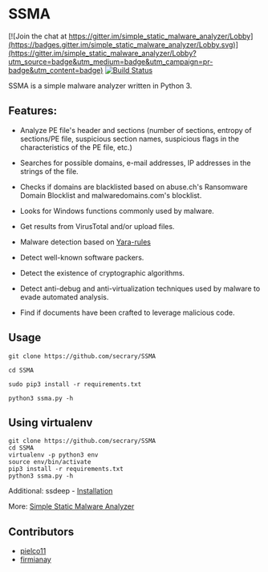 # SSMA

[![Join the chat at https://gitter.im/simple_static_malware_analyzer/Lobby](https://badges.gitter.im/simple_static_malware_analyzer/Lobby.svg)](https://gitter.im/simple_static_malware_analyzer/Lobby?utm_source=badge&utm_medium=badge&utm_campaign=pr-badge&utm_content=badge)   [![Build Status](https://travis-ci.org/secrary/SSMA.svg?branch=master)](https://travis-ci.org/secrary/SSMA)

SSMA is a simple malware analyzer written in Python 3. 
## Features:
* Analyze PE file's header and sections (number of sections, entropy of sections/PE file, suspicious section names, suspicious flags in the characteristics of the PE file, etc.)

* Searches for possible domains, e-mail addresses, IP addresses in the strings of the file.

* Checks if domains are blacklisted based on abuse.ch's Ransomware Domain Blocklist and malwaredomains.com's blocklist.

* Looks for Windows functions commonly used by malware.

* Get results from VirusTotal and/or upload files.

* Malware detection based on [Yara-rules](https://virustotal.github.io/yara/)

* Detect well-known software packers.

* Detect the existence of cryptographic algorithms.

* Detect anti-debug and anti-virtualization techniques used by malware to evade automated analysis.

* Find if documents have been crafted to leverage malicious code.


## Usage
```
git clone https://github.com/secrary/SSMA

cd SSMA

sudo pip3 install -r requirements.txt

python3 ssma.py -h
```
## Using virtualenv
```
git clone https://github.com/secrary/SSMA
cd SSMA
virtualenv -p python3 env
source env/bin/activate
pip3 install -r requirements.txt
python3 ssma.py -h
```

Additional:
  ssdeep - [Installation](https://python-ssdeep.readthedocs.io/en/latest/installation.html)

More: [Simple Static Malware Analyzer](https://secrary.com/SSMA)


## Contributors
* [pielco11](https://github.com/pielco11)
* [firmianay](https://github.com/firmianay)
